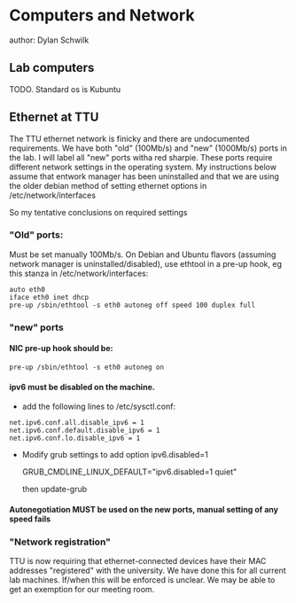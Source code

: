 Computers and Network
=====================

author: Dylan Schwilk

## Lab computers ##

TODO.  Standard os is Kubuntu

## Ethernet at TTU ###

The TTU ethernet network is finicky and there are undocumented requirements.  We have both "old" (100Mb/s) and "new" (1000Mb/s) ports in the lab. I will label all "new" ports witha  red sharpie.
These ports require different network settings in the operating system. My instructions below assume that entwork manager has been uninstalled and that we are using the older debian method of setting ethernet options in /etc/network/interfaces

So my tentative conclusions on required settings

### "Old" ports: ###

Must be set manually 100Mb/s.  On Debian and Ubuntu flavors (assuming network manager is uninstalled/disabled), use ethtool in a pre-up hook, eg this stanza in /etc/network/interfaces:

```
auto eth0
iface eth0 inet dhcp
pre-up /sbin/ethtool -s eth0 autoneg off speed 100 duplex full
```

### "new" ports ###

#### NIC pre-up hook should be: ####

```
pre-up /sbin/ethtool -s eth0 autoneg on
```

#### ipv6 must be disabled on the machine. ####

 - add the following lines to /etc/sysctl.conf:

```
net.ipv6.conf.all.disable_ipv6 = 1
net.ipv6.conf.default.disable_ipv6 = 1
net.ipv6.conf.lo.disable_ipv6 = 1
```

 - Modify grub settings to add option ipv6.disabled=1

   GRUB_CMDLINE_LINUX_DEFAULT="ipv6.disabled=1 quiet"

   then update-grub

#### Autonegotiation MUST be used on the new ports, manual setting of any speed fails ####

### "Network registration" ###

TTU is now requiring that ethernet-connected devices have their MAC addresses "registered" with the university. We have done this for all current lab machines. If/when this will be enforced is unclear.  We may be able to get an exemption for our meeting room.
